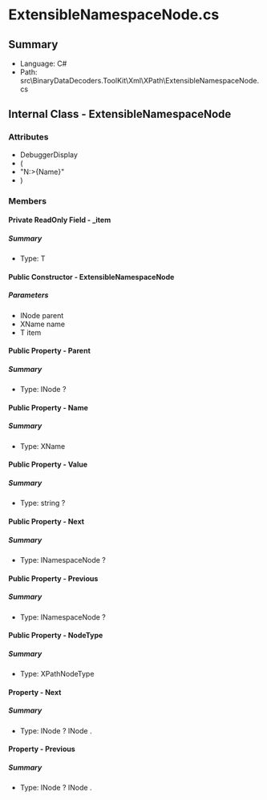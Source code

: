 ﻿# ExtensibleNamespaceNode.cs

## Summary

* Language: C#
* Path: src\BinaryDataDecoders.ToolKit\Xml\XPath\ExtensibleNamespaceNode.cs

## Internal Class - ExtensibleNamespaceNode

### Attributes

 - DebuggerDisplay
 - (
 - "N:>{Name}"
 - )

### Members

#### Private ReadOnly Field - _item

##### Summary

 * Type: T 

#### Public Constructor - ExtensibleNamespaceNode

#####  Parameters

 - INode parent 
 - XName name 
 - T item 

#### Public Property - Parent

##### Summary

 * Type: INode ? 

#### Public Property - Name

##### Summary

 * Type: XName 

#### Public Property - Value

##### Summary

 * Type: string ? 

#### Public Property - Next

##### Summary

 * Type: INamespaceNode ? 

#### Public Property - Previous

##### Summary

 * Type: INamespaceNode ? 

#### Public Property - NodeType

##### Summary

 * Type: XPathNodeType 

#### Property - Next

##### Summary

 * Type: INode ? INode . 

#### Property - Previous

##### Summary

 * Type: INode ? INode . 

